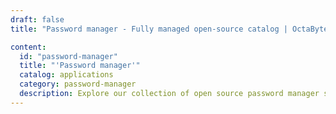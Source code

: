 ```yaml
---
draft: false
title: "Password manager - Fully managed open-source catalog | OctaByte.io"

content:
  id: "password-manager"
  title: "'Password manager'"
  catalog: applications
  category: password-manager
  description: Explore our collection of open source password manager software on OctaByte. We handle installation, backup, updates, support, and maintenance, ensuring a secure and effortless experience for safeguarding your sensitive credentials.
---
```

